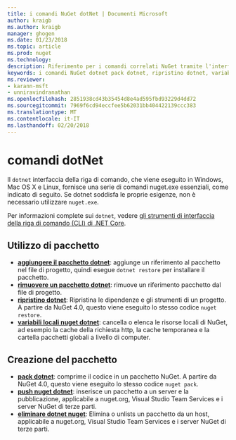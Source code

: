 ```yaml
---
title: i comandi NuGet dotNet | Documenti Microsoft
author: kraigb
ms.author: kraigb
manager: ghogen
ms.date: 01/23/2018
ms.topic: article
ms.prod: nuget
ms.technology: 
description: Riferimento per i comandi correlati NuGet tramite l'interfaccia della riga di comando dotnet breve.
keywords: i comandi NuGet dotnet pack dotnet, ripristino dotnet, variabili locali nuget dotnet, dotnet nuget push, dotnet nuget delete
ms.reviewer:
- karann-msft
- unniravindranathan
ms.openlocfilehash: 2851938cd43b35454d8e4ad595fbd93229d4dd72
ms.sourcegitcommit: 7969f6cd94eccfee5b62031bb404422139ccc383
ms.translationtype: MT
ms.contentlocale: it-IT
ms.lasthandoff: 02/20/2018
---
```

# <a name="dotnet-commands"></a>comandi dotNet

Il `dotnet` interfaccia della riga di comando, che viene eseguito in Windows, Mac OS X e Linux, fornisce una serie di comandi nuget.exe essenziali, come indicato di seguito. Se dotnet soddisfa le proprie esigenze, non è necessario utilizzare `nuget.exe`.

Per informazioni complete sui `dotnet`, vedere [gli strumenti di interfaccia della riga di comando (CLI) di .NET Core](/dotnet/core/tools/?tabs=netcore2x).

## <a name="package-consumption"></a>Utilizzo di pacchetto

- [**aggiungere il pacchetto dotnet**](/dotnet/core/tools/dotnet-add-package): aggiunge un riferimento al pacchetto nel file di progetto, quindi esegue `dotnet restore` per installare il pacchetto.
- [**rimuovere un pacchetto dotnet**](/dotnet/core/tools/dotnet-remove-package): rimuove un riferimento pacchetto dal file di progetto.
- [**ripristino dotnet**](/dotnet/core/tools/dotnet-restore?tabs=netcore2x): Ripristina le dipendenze e gli strumenti di un progetto. A partire da NuGet 4.0, questo viene eseguito lo stesso codice `nuget restore`.
- [**variabili locali nuget dotnet**](/dotnet/core/tools/dotnet-nuget-locals): cancella o elenca le risorse locali di NuGet, ad esempio la cache della richiesta http, la cache temporanea e la cartella pacchetti globali a livello di computer.

## <a name="package-creation"></a>Creazione del pacchetto

- [**pack dotnet**](/dotnet/core/tools/dotnet-pack?tabs=netcore2x): comprime il codice in un pacchetto NuGet. A partire da NuGet 4.0, questo viene eseguito lo stesso codice `nuget pack`.
- [**push nuget dotnet**](/dotnet/core/tools/dotnet-nuget-push): inserisce un pacchetto a un server e la pubblicazione, applicabile a nuget.org, Visual Studio Team Services e i server NuGet di terze parti.
- [**eliminare dotnet nuget**](/dotnet/core/tools/dotnet-nuget-delete): Elimina o unlists un pacchetto da un host, applicabile a nuget.org, Visual Studio Team Services e i server NuGet di terze parti.
